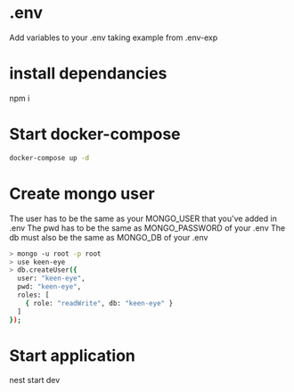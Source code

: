 # .env
Add variables to your .env taking example from .env-exp 

# install dependancies
npm i

# Start docker-compose
```bash
docker-compose up -d 
```

# Create mongo user
The user has to be the same as your MONGO_USER that you've added in .env
The pwd has to be the same as MONGO_PASSWORD of your .env
The db must also be the same as MONGO_DB of your .env
 
```bash
> mongo -u root -p root
> use keen-eye
> db.createUser({
  user: "keen-eye",
  pwd: "keen-eye",
  roles: [
    { role: "readWrite", db: "keen-eye" }
  ]
});
```
# Start application
nest start dev 
